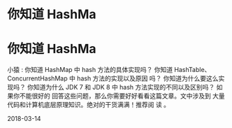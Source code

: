 # 你知道 HashMa

# 你知道 HashMa

小猿 : 你知道 HashMap 中 hash 方法的具体实现吗？ 你知道 HashTable、ConcurrentHashMap 中 hash 方法的实现以及原因 吗？ 你知道为什么要这么实现吗？ 你知道为什么 JDK 7 和 JDK 8 中 hash 方法实现的不同以及区别吗？ 如果你不能很好的 回答这些问题，那么你需要好好看看这篇文章。文中涉及到 大量代码和计算机底层原理知识。绝对的干货满满！推荐阅 读 。

2018-03-14